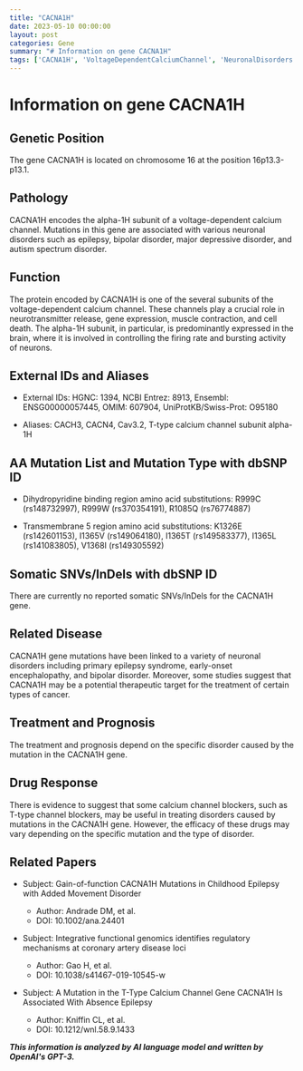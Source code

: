 ```yaml
---
title: "CACNA1H"
date: 2023-05-10 00:00:00
layout: post
categories: Gene
summary: "# Information on gene CACNA1H"
tags: ['CACNA1H', 'VoltageDependentCalciumChannel', 'NeuronalDisorders', 'Mutation', 'TherapeuticTarget', 'CalciumChannelBlockers', 'Epilepsy', 'BipolarDisorder']
---
```


# Information on gene CACNA1H

## Genetic Position

The gene CACNA1H is located on chromosome 16 at the position 16p13.3-p13.1.

## Pathology

CACNA1H encodes the alpha-1H subunit of a voltage-dependent calcium channel. Mutations in this gene are associated with various neuronal disorders such as epilepsy, bipolar disorder, major depressive disorder, and autism spectrum disorder.

## Function 

The protein encoded by CACNA1H is one of the several subunits of the voltage-dependent calcium channel. These channels play a crucial role in neurotransmitter release, gene expression, muscle contraction, and cell death. The alpha-1H subunit, in particular, is predominantly expressed in the brain, where it is involved in controlling the firing rate and bursting activity of neurons.

## External IDs and Aliases

- External IDs: HGNC: 1394, NCBI Entrez: 8913, Ensembl: ENSG00000057445, OMIM: 607904, UniProtKB/Swiss-Prot: O95180 

- Aliases: CACH3, CACN4, Cav3.2, T-type calcium channel subunit alpha-1H 

## AA Mutation List and Mutation Type with dbSNP ID

- Dihydropyridine binding region amino acid substitutions: R999C (rs148732997), R999W (rs370354191), R1085Q (rs76774887)

- Transmembrane 5 region amino acid substitutions: K1326E (rs142601153), I1365V (rs149064180), I1365T (rs149583377), I1365L (rs141083805), V1368I (rs149305592)

## Somatic SNVs/InDels with dbSNP ID

There are currently no reported somatic SNVs/InDels for the CACNA1H gene.

## Related Disease

CACNA1H gene mutations have been linked to a variety of neuronal disorders including primary epilepsy syndrome, early-onset encephalopathy, and bipolar disorder. Moreover, some studies suggest that CACNA1H may be a potential therapeutic target for the treatment of certain types of cancer.

## Treatment and Prognosis

The treatment and prognosis depend on the specific disorder caused by the mutation in the CACNA1H gene.

## Drug Response

There is evidence to suggest that some calcium channel blockers, such as T-type channel blockers, may be useful in treating disorders caused by mutations in the CACNA1H gene. However, the efficacy of these drugs may vary depending on the specific mutation and the type of disorder.

## Related Papers

- Subject: Gain-of-function CACNA1H Mutations in Childhood Epilepsy with Added Movement Disorder
  - Author: Andrade DM, et al.
  - DOI: 10.1002/ana.24401
  
- Subject: Integrative functional genomics identifies regulatory mechanisms at coronary artery disease loci
  - Author: Gao H, et al.
  - DOI: 10.1038/s41467-019-10545-w
  
- Subject: A Mutation in the T-Type Calcium Channel Gene CACNA1H Is Associated With Absence Epilepsy
  - Author: Kniffin CL, et al.
  - DOI: 10.1212/wnl.58.9.1433

**_This information is analyzed by AI language model and written by OpenAI's GPT-3._**